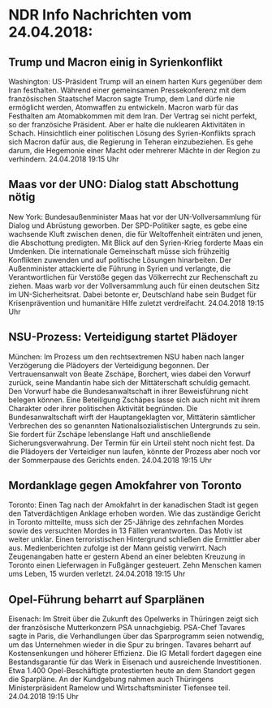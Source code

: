 # NDR Info Nachrichten vom 24.04.2018:


## Trump und Macron einig in Syrienkonflikt
Washington: US-Präsident Trump will an einem harten Kurs gegenüber dem Iran festhalten. Während einer gemeinsamen Pressekonferenz mit dem französischen Staatschef Macron sagte Trump, dem Land dürfe nie ermöglicht werden, Atomwaffen zu entwickeln. Macron warb für das Festhalten am Atomabkommen mit dem Iran. Der Vertrag sei nicht perfekt, so der französiche Präsident. Aber er halte die nuklearen Aktivitäten in Schach. Hinsichtlich einer politischen Lösung des Syrien-Konflikts sprach sich Macron dafür aus, die Regierung in Teheran einzubeziehen. Es gehe darum, die Hegemonie einer Macht oder mehrerer Mächte in der Region zu verhindern. 24.04.2018 19:15 Uhr 

## Maas vor der UNO: Dialog statt Abschottung nötig
New York: Bundesaußenminister Maas hat vor der UN-Vollversammlung für Dialog und Abrüstung geworben. Der SPD-Politiker sagte, es gebe eine wachsende Kluft zwischen denen, die für Weltoffenheit einträten und jenen, die Abschottung predigten. Mit Blick auf den Syrien-Krieg forderte Maas ein Umdenken. Die internationale Gemeinschaft müsse sich frühzeitig Konflikten zuwenden und auf politische Lösungen hinarbeiten. Der Außenminister attackierte die Führung in Syrien und verlangte, die Verantwortlichen für Verstöße gegen das Völkerrecht zur Rechenschaft zu ziehen. Maas warb vor der Vollversammlung auch für einen deutschen Sitz im UN-Sicherheitsrat. Dabei betonte er, Deutschland habe sein Budget für Krisenprävention und humanitäre Hilfe zuletzt verdreifacht. 24.04.2018 19:15 Uhr 

## NSU-Prozess: Verteidigung startet Plädoyer
München:	Im Prozess um den rechtsextremen NSU haben nach langer Verzögerung die Plädoyers der Verteidigung begonnen. Der Vertrauensanwalt von Beate Zschäpe, Borchert, wies dabei den Vorwurf zurück, seine Mandantin habe sich der Mittäterschaft schuldig gemacht. Den Vorwurf habe die Bundesanwaltschaft in ihrer Beweisführung nicht belegen können. Eine Beteiligung Zschäpes lasse sich auch nicht mit ihrem Charakter oder ihrer politischen Aktivität begründen. Die Bundesanwaltschaft wirft der Hauptangeklagten vor, Mittäterin sämtlicher Verbrechen des so genannten Nationalsozialistischen Untergrunds zu sein. Sie fordert für Zschäpe lebenslange Haft und anschließende Sicherungsverwahrung. Der Termin für ein Urteil steht noch nicht fest. Da die Plädoyers der Verteidiger nun laufen, könnte der Prozess aber noch vor der Sommerpause des Gerichts enden. 24.04.2018 19:15 Uhr 

## Mordanklage gegen Amokfahrer von Toronto
Toronto: Einen Tag nach der Amokfahrt in der kanadischen Stadt ist gegen den Tatverdächtigen Anklage erhoben worden. Wie das zuständige Gericht in Toronto mitteilte, muss sich der 25-Jährige des zehnfachen Mordes sowie des versuchten Mordes in 13 Fällen verantworten. Das Motiv ist weiter unklar. Einen terroristischen Hintergrund schließen die Ermittler aber aus. Medienberichten zufolge ist der Mann geistig verwirrt. Nach Zeugenangaben hatte er gestern Abend an einer belebten Kreuzung in Toronto einen Lieferwagen in Fußgänger gesteuert. Zehn Menschen kamen ums Leben, 15 wurden verletzt. 24.04.2018 19:15 Uhr 

## Opel-Führung beharrt auf Sparplänen
Eisenach: Im Streit über die Zukunft des Opelwerks in Thüringen zeigt sich der französische Mutterkonzern PSA unnachgiebig. PSA-Chef Tavares sagte in Paris, die Verhandlungen über das Sparprogramm seien notwendig, um das Unternehmen wieder in die Spur zu bringen. Tavares beharrt auf Kostensenkungen und höherer Effizienz. Die IG Metall fordert dagegen eine Bestandsgarantie für das Werk in Eisenach und ausreichende Investitionen. Etwa 1.400 Opel-Beschäftigte protestierten heute an dem Standort gegen die Sparpläne. An der Kundgebung nahmen auch Thüringens Ministerpräsident Ramelow und Wirtschaftsminister Tiefensee teil. 24.04.2018 19:15 Uhr 
